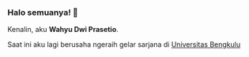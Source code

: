 ### Halo semuanya! 👋

Kenalin, aku **Wahyu Dwi Prasetio**.

Saat ini aku lagi berusaha ngeraih gelar sarjana di [Universitas Bengkulu](https://pak.unib.ac.id/)

<!--
**wdprsto/wdprsto** is a ✨ _special_ ✨ repository because its `README.md` (this file) appears on your GitHub profile.

Here are some ideas to get you started:

- 🔭 I’m currently working on ...
- 🌱 I’m currently learning ...
- 👯 I’m looking to collaborate on ...
- 🤔 I’m looking for help with ...
- 💬 Ask me about ...
- 📫 How to reach me: ...
- 😄 Pronouns: ...
- ⚡ Fun fact: ...
-->
